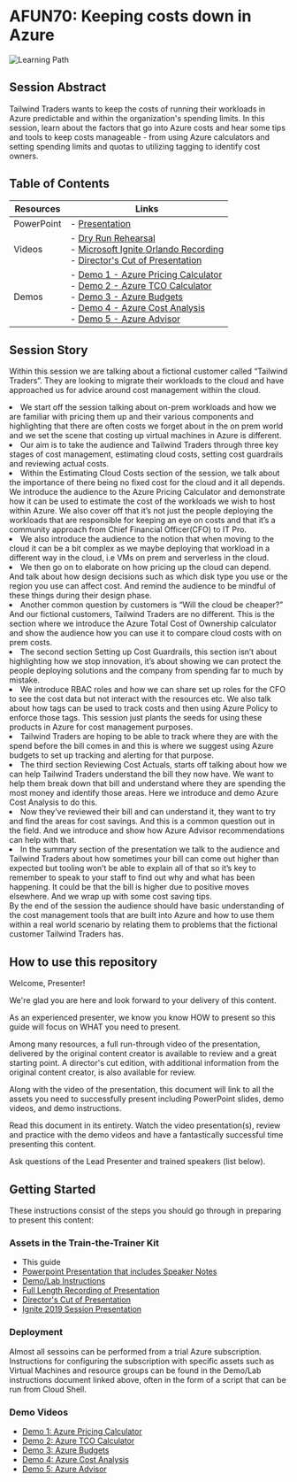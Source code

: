 # AFUN70: Keeping costs down in Azure

 ![Learning Path](https://img.shields.io/badge/Learning%20Path-AFUN-fe5e00?logo=microsoft)

## Session Abstract
Tailwind Traders wants to keep the costs of running their workloads in Azure predictable and within the organization's spending limits. In this session, learn about the factors that go into Azure costs and hear some tips and tools to keep costs manageable - from using Azure calculators and setting spending limits and quotas to utilizing tagging to identify cost owners.

## Table of Contents

| Resources         | Links                            |
|-------------------|----------------------------------|
| PowerPoint        | - [Presentation](presentations.md) |
| Videos            | - [Dry Run Rehearsal](https://globaleventcdn.blob.core.windows.net/assets/afun/afun70/AFUN70-Draft2-08OCT-SALEAN.mp4) <br/>- [Microsoft Ignite Orlando Recording](https://globaleventcdn.blob.core.windows.net/assets/afun/afun70/AFUN_70_IGNITE.mp4) <br/>- [Director's Cut of Presentation](https://globaleventcdn.blob.core.windows.net/assets/afun/afun70/AFUN70-Directors-Cut.mp4) |
| Demos             | - [Demo 1 - Azure Pricing Calculator](https://globaleventcdn.blob.core.windows.net/assets/afun/afun70/1.%20Azure%20Pricing%20Calculator_Edited.mp4)  <br/>- [Demo 2 - Azure TCO Calculator](https://globaleventcdn.blob.core.windows.net/assets/afun/afun70/2.%20Azure%20TCO%20Calculator%20Edit%20No%20Audit%20OT.mp4)  <br/>- [Demo 3 - Azure Budgets](https://globaleventcdn.blob.core.windows.net/assets/afun/afun70/3.%20Azure%20Budgets%20Edited%20No%20Audio%20OT.mp4)  <br/>- [Demo 4 - Azure Cost Analysis](https://globaleventcdn.blob.core.windows.net/assets/afun/afun70/4.%20Azure%20Cost%20Analysis%20Edit%20No%20Audio%20OT.mp4)  <br/>- [Demo 5 - Azure Advisor](https://globaleventcdn.blob.core.windows.net/assets/afun/afun70/5.%20Azure%20Advisor%20Edit%20No%20Audio%20OT.mp4) |

## Session Story

Within this session we are talking about a fictional customer called “Tailwind Traders”.   They are looking to migrate their workloads to the cloud and have approached us for advice around cost management within the cloud.

<li>We start off the session talking about on-prem workloads and how we are familiar with pricing them up and their various components and highlighting that there are often costs we forget about in the on prem world and we set the scene that costing up virtual machines in Azure is different.</li>
<li>Our aim is to take the audience and Tailwind Traders through three key stages of cost management, estimating cloud costs, setting cost guardrails and reviewing actual costs.</li>
<li>Within the Estimating Cloud Costs section of the session, we talk about the importance of there being no fixed cost for the cloud and it all depends.  We introduce the audience to the Azure Pricing Calculator and demonstrate how it can be used to estimate the cost of the workloads we wish to host within Azure.   We also cover off that it’s not just the people deploying the workloads that are responsible for keeping an eye on costs and that it’s a community approach from Chief Financial Officer(CFO) to IT Pro.</li>
<li>We also introduce the audience to the notion that when moving to the cloud it can be a bit complex as we maybe deploying that workload in a different way in the cloud, i.e VMs on prem and serverless in the cloud.</li>
<li>We then go on to elaborate on how pricing up the cloud can depend.  And talk about how design decisions such as which disk type you use or the region you use can affect cost.  And remind the audience to be mindful of these things during their design phase.</li>
<li>Another common question by customers is “Will the cloud be cheaper?” And our fictional customers, Tailwind Traders are no different.  This is the section where we introduce the Azure Total Cost of Ownership calculator and show the audience how you can use it to compare cloud costs with on prem costs.</li>
<li>The second section Setting up Cost Guardrails, this section isn’t about highlighting how we stop innovation, it’s about showing we can protect the people deploying solutions and the company from spending far to much by mistake.</li>
<li>We introduce RBAC roles and how we can share set up roles for the CFO to see the cost data but not interact with the resources etc.  We also talk about how tags can be used to track costs and then using Azure Policy to enforce those tags.  This session just plants the seeds for using these products in Azure for cost management purposes.</li>
<li>Tailwind Traders are hoping to be able to track where they are with the spend before the bill comes in and this is where we suggest using Azure budgets to set up tracking and alerting for that purpose.</li>
<li>The third section Reviewing Cost Actuals, starts off talking about how we can help Tailwind Traders understand the bill they now have.  We want to help them break down that bill and understand where they are spending the most money and identify those areas.  Here we introduce and demo Azure Cost Analysis to do this.</li>
<li>Now they’ve reviewed their bill and can understand it, they want to try and find the areas for cost savings. And this is a common question out in the field. And we introduce and show how Azure Advisor recommendations can help with that.</li>
<li>In the summary section of the presentation we talk to the audience and Tailwind Traders about how sometimes your bill can come out higher than expected but tooling won’t be able to explain all of that so it’s key to remember to speak to your staff to find out why and what has been happening. It could be that the bill is higher due to positive moves elsewhere. And we wrap up with some cost saving tips.</li> 
</ul>
By the end of the session the audience should have basic understanding of the cost management tools that are built into Azure and how to use them within a real world scenario by relating them to problems that the fictional customer Tailwind Traders has. 

## How to use this repository
Welcome, Presenter!

We're glad you are here and look forward to your delivery of this content.

As an experienced presenter, we know you know HOW to present so this guide will focus on WHAT you need to present.

Among many resources, a full run-through video of the presentation, delivered by the original content creator is available to review and a great starting point. A director's cut edition, with additional information from the original content creator, is also available for review.

Along with the video of the presentation, this document will link to all the assets you need to successfully present including PowerPoint slides, demo videos, and demo instructions.

Read this document in its entirety. Watch the video presentation(s), review and practice with the demo videos and have a fantastically successful time presenting this content.

Ask questions of the Lead Presenter and trained speakers (list below).

## Getting Started
These instructions consist of the steps you should go through in preparing to present this content:

### Assets in the Train-the-Trainer Kit


- This guide
- [Powerpoint Presentation that includes Speaker Notes](https://globaleventcdn.blob.core.windows.net/assets/afun/afun70/afun70.pptx)
- [Demo/Lab Instructions](https://globaleventcdn.blob.core.windows.net/assets/afun/afun70/AFUN70%20Demo%20Guide.docx)
- [Full Length Recording of Presentation](https://globaleventcdn.blob.core.windows.net/assets/afun/afun70/AFUN70-Draft2-08OCT-SALEAN.mp4)
- [Director's Cut of Presentation](https://globaleventcdn.blob.core.windows.net/assets/afun/afun70/AFUN70-Directors-Cut.mp4)
- [Ignite 2019 Session Presentation](https://globaleventcdn.blob.core.windows.net/assets/afun/afun70/AFUN_70_IGNITE.mp4)


### Deployment

Almost all sessoins can be performed from a trial Azure subscription. Instructions for configuring the subscription with specific assets such as Virtual Machines and resource groups can be found in the Demo/Lab instructions document linked above, often in the form of a script that can be run from Cloud Shell. 

### Demo Videos

- [Demo 1: Azure Pricing Calculator](https://globaleventcdn.blob.core.windows.net/assets/afun/afun70/1.%20Azure%20Pricing%20Calculator_Edited.mp4)
- [Demo 2: Azure TCO Calculator](https://globaleventcdn.blob.core.windows.net/assets/afun/afun70/2.%20Azure%20TCO%20Calculator%20Edit%20No%20Audit%20OT.mp4)
- [Demo 3: Azure Budgets](https://globaleventcdn.blob.core.windows.net/assets/afun/afun70/3.%20Azure%20Budgets%20Edited%20No%20Audio%20OT.mp4)
- [Demo 4: Azure Cost Analysis ](https://globaleventcdn.blob.core.windows.net/assets/afun/afun70/4.%20Azure%20Cost%20Analysis%20Edit%20No%20Audio%20OT.mp4)
- [Demo 5: Azure Advisor](https://globaleventcdn.blob.core.windows.net/assets/afun/afun70/5.%20Azure%20Advisor%20Edit%20No%20Audio%20OT.mp4)

